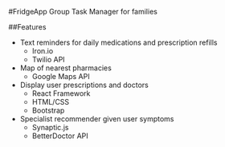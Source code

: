 #FridgeApp
Group Task Manager for families 


##Features 
* Text reminders for daily medications and prescription refills 
  * Iron.io
  * Twilio API 
* Map of nearest pharmacies 
  * Google Maps API
* Display user prescriptions and doctors 
  * React Framework
  * HTML/CSS 
  * Bootstrap 
* Specialist recommender given user symptoms
  * Synaptic.js 
  * BetterDoctor API 


